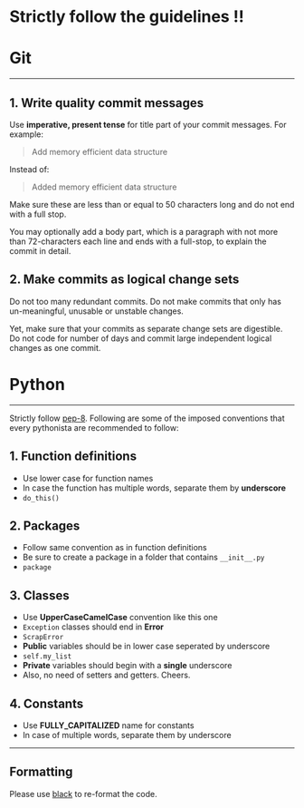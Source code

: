 # Strictly follow the guidelines !!

# Git
-------------

## 1. Write quality commit messages

Use **imperative, present tense** for title part of your commit messages.
For example:  

> Add memory efficient data structure

Instead of:

> Added memory efficient data structure

Make sure these are less than or equal to 50 characters long and do not
end with a full stop.

You may optionally add a body part, which is a paragraph with not more than
72-characters each line and ends with a full-stop, to explain the commit
in detail.


## 2. Make commits as logical change sets

Do not too many redundant commits. Do not make commits that only has un-meaningful,
unusable or unstable changes.

Yet, make sure that your commits as separate change sets are digestible. Do not
code for number of days and commit large independent logical changes as one commit.

# Python
-------------

Strictly follow [pep-8](https://www.python.org/dev/peps/pep-0008/).
Following are some of the imposed conventions that every pythonista are recommended to follow:

## 1. Function definitions
- Use lower case for function names
- In case the function has multiple words, separate them by **underscore**
- `do_this()`

## 2. Packages
- Follow same convention as in function definitions
- Be sure to create a package in a folder that contains `__init__.py`
- `package`

## 3. Classes
- Use **UpperCaseCamelCase** convention like this one
- `Exception` classes should end in **Error**
- `ScrapError`
- **Public** variables should be in lower case seperated by underscore
- `self.my_list`
- **Private** variables should begin with a **single** underscore
- Also, no need of setters and getters. Cheers.

## 4. Constants
- Use **FULLY_CAPITALIZED** name for constants
- In case of multiple words, separate them by underscore


---

## Formatting
Please use [black](https://github.com/psf/black) to re-format the code.
